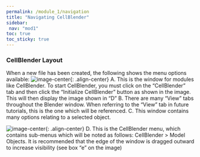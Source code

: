 ```yaml
---
permalink: /module_1/navigation
title: "Navigating CellBlender"
sidebar: 
 nav: "mod1"
toc: true
toc_sticky: true
---
```


### CellBlender Layout

When a new file has been created, the following shows the menu options available: 
![image-center](../assets/images/m1_image3.png){: .align-center}
A. This is the window for modules like CellBlender. To start CellBlender, you must click on the “CellBlender” tab and then click the “Initialize CellBlender” button as shown in the image. This will then display the image shown in “D” 
B. There are many “View” tabs throughout the Blender window. When referring to the “View” tab in future tutorials,  this is the one which will be referenced. 
C. This window contains many options relating to a selected object. 

![image-center](../assets/images/m1_image12.png){: .align-center}
D. This is the CellBlender menu, which contains sub-menus which will be noted as follows: CellBlender > Model Objects. It is recommended that the edge of the window is dragged outward to increase visibility (see box “e” on the image) 
